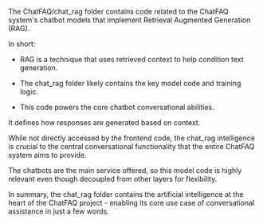 The ChatFAQ/chat_rag folder contains code related to the ChatFAQ system's chatbot models that implement Retrieval Augmented Generation (RAG).

In short:

- RAG is a technique that uses retrieved context to help condition text generation.

- The chat_rag folder likely contains the key model code and training logic.

- This code powers the core chatbot conversational abilities.

It defines how responses are generated based on context.

While not directly accessed by the frontend code, the chat_rag intelligence is crucial to the central conversational functionality that the entire ChatFAQ system aims to provide.

The chatbots are the main service offered, so this model code is highly relevant even though decoupled from other layers for flexibility.

In summary, the chat_rag folder contains the artificial intelligence at the heart of the ChatFAQ project - enabling its core use case of conversational assistance in just a few words.

